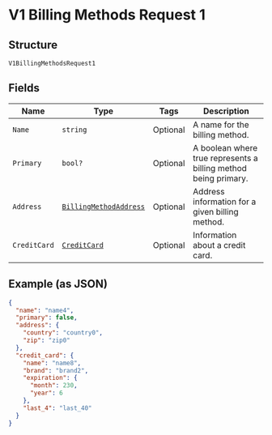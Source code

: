 
# V1 Billing Methods Request 1

## Structure

`V1BillingMethodsRequest1`

## Fields

| Name | Type | Tags | Description |
|  --- | --- | --- | --- |
| `Name` | `string` | Optional | A name for the billing method. |
| `Primary` | `bool?` | Optional | A boolean where true represents a billing method being primary. |
| `Address` | [`BillingMethodAddress`](../../doc/models/billing-method-address.md) | Optional | Address information for a given billing method. |
| `CreditCard` | [`CreditCard`](../../doc/models/credit-card.md) | Optional | Information about a credit card. |

## Example (as JSON)

```json
{
  "name": "name4",
  "primary": false,
  "address": {
    "country": "country0",
    "zip": "zip0"
  },
  "credit_card": {
    "name": "name8",
    "brand": "brand2",
    "expiration": {
      "month": 230,
      "year": 6
    },
    "last_4": "last_40"
  }
}
```

